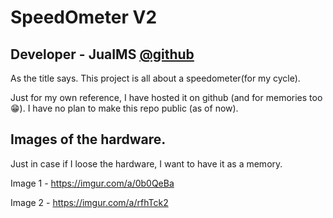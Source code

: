 # SpeedOmeter V2
## Developer - JuaIMS [@github](https://github.com/JuaIMS/SpeedOmeter_V2)

As the title says.
This project is all about a speedometer(for my cycle).

Just for my own reference, I have hosted it on github (and for memories too 😁).
I have no plan to make this repo public (as of now).
## Images of the hardware.
Just in case if I loose the hardware, I want to have it as a memory.

Image 1 - https://imgur.com/a/0b0QeBa

Image 2 - https://imgur.com/a/rfhTck2

